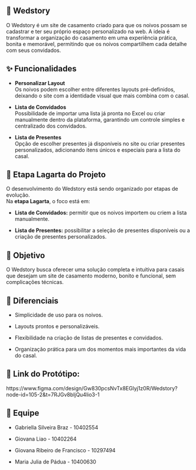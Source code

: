 <h2>💍 Wedstory</h2>

O Wedstory é um site de casamento criado para que os noivos possam se cadastrar e ter seu próprio espaço personalizado na web. A ideia é transformar a organização do casamento em uma experiência prática, bonita e memorável, permitindo que os noivos compartilhem cada detalhe com seus convidados.

<h2>✨ Funcionalidades</h2>

- **Personalizar Layout**  
  Os noivos podem escolher entre diferentes layouts pré-definidos, deixando o site com a identidade visual que mais combina com o casal.

- **Lista de Convidados**  
  Possibilidade de importar uma lista já pronta no Excel ou criar manualmente dentro da plataforma, garantindo um controle simples e centralizado dos convidados.

- **Lista de Presentes**  
  Opção de escolher presentes já disponíveis no site ou criar presentes personalizados, adicionando itens únicos e especiais para a lista do casal.

 <h2>🐛 Etapa Lagarta do Projeto</h2> 

O desenvolvimento do Wedstory está sendo organizado por etapas de evolução.<br>
Na **etapa Lagarta**, o foco está em:

- **Lista de Convidados:** permitir que os noivos importem ou criem a lista manualmente.

- **Lista de Presentes:** possibilitar a seleção de presentes disponíveis ou a criação de presentes personalizados.

<h2>🎯 Objetivo</h2>

O Wedstory busca oferecer uma solução completa e intuitiva para casais que desejam um site de casamento moderno, bonito e funcional, sem complicações técnicas.

<h2>🌟 Diferenciais</h2>

- Simplicidade de uso para os noivos.

- Layouts prontos e personalizáveis.

- Flexibilidade na criação de listas de presentes e convidados.

- Organização prática para um dos momentos mais importantes da vida do casal.

<h2>🔗 Link do Protótipo:</h2>
https://www.figma.com/design/Gw830pcsNvTx8EGlyj1z0R/Wedstory?node-id=105-2&t=7RJGv8bIjQu4lio3-1

<h2>👥 Equipe</h2>

- Gabriella Silveira Braz - 10402554

- Giovana Liao - 10402264

- Giovana Ribeiro de Francisco - 10297494

- Maria Julia de Pádua - 10400630
